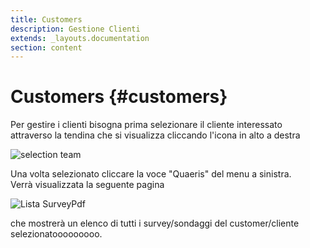 ```yaml
---
title: Customers
description: Gestione Clienti
extends: _layouts.documentation
section: content
---
```


# Customers {#customers}

Per gestire i clienti bisogna prima selezionare il cliente interessato attraverso la tendina che si visualizza cliccando l'icona in alto a destra

![selection team](https://quaeris-tv.github.io/doc_quaeris/assets/images/select_team.png "selection team")

Una volta selezionato cliccare la voce "Quaeris" del menu a sinistra.  
Verrà visualizzata la seguente pagina

![Lista SurveyPdf](https://quaeris-tv.github.io/doc_quaeris/assets/images/quaeris_dashboard.png "lista surveyPdf")

che mostrerà un elenco di tutti i survey/sondaggi del customer/cliente selezionatooooooooo.